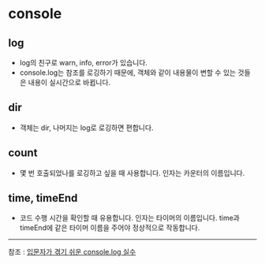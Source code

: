 
# console

## log
- log의 친구로 warn, info, error가 있습니다. 
- console.log는 참조를 로깅하기 때문에, 객체와 같이 내용물이 변할 수 있는 것들은 내용이 실시간으로 바뀝니다.

## dir
- 객체는 dir, 나머지는 log로 로깅하면 편합니다. 

## count
- 몇 번 호출되었나를 로깅하고 싶을 때 사용합니다. 인자는 카운터의 이름입니다.

## time, timeEnd
- 코드 수행 시간을 확인할 때 유용합니다. 인자는 타이머의 이름입니다. time과 timeEnd에 같은 타이머 이름을 주어야 정상적으로 작동합니다.

---
참조 : [입문자가 겪기 쉬운 console.log 실수](https://www.zerocho.com/category/JavaScript/post/5b2b45cf1350f9001b662ba6)
